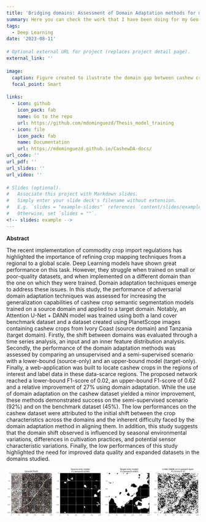 ```yaml
---
title: 'Bridging domains: Assessment of Domain Adaptation methods for mapping Cashew crops in Africa'
summary: Here you can check the work that I have been doing for my Geo-Infromation Science MSc thesis.
tags:
  - Deep Learning
date: '2023-08-11'

# Optional external URL for project (replaces project detail page).
external_link: ''

image:
  caption: Figure created to ilustrate the domain gap between cashew crops in Ivory Coast and Tanzania.
  focal_point: Smart

links:
  - icon: github
    icon_pack: fab
    name: Go to the repo
    url: https://github.com/mdominguezd/Thesis_model_training
  - icon: file
    icon_pack: fab
    name: Documentation
    url: https://mdominguezd.github.io/CashewDA-docs/
url_code: ''
url_pdf: ''
url_slides: ''
url_video: ''

# Slides (optional).
#   Associate this project with Markdown slides.
#   Simply enter your slide deck's filename without extension.
#   E.g. `slides = "example-slides"` references `content/slides/example-slides.md`.
#   Otherwise, set `slides = ""`.
<!-- slides: example -->
---
```


**Abstract**

The recent implementation of commodity crop import regulations has highlighted the importance of refining crop mapping techniques from a regional to a global scale. Deep Learning models have shown great performance on this task. However, they struggle when trained on small or poor-quality datasets, and when implemented on a different domain than the one on which they were trained. Domain adaptation techniques emerge to address these issues. In this study, the performance of adversarial domain adaptation techniques was assessed for increasing the generalization capabilities of cashew crop semantic segmentation models trained on a source domain and applied to a target domain. Notably, an Attention U-Net + DANN model was trained using both a land cover benchmark dataset and a dataset created using PlanetScope images containing cashew crops from Ivory Coast (source domain) and Tanzania (target domain). Firstly, the shift between domains was evaluated through a time series analysis, an input and an inner feature distribution analysis. Secondly, the performance of the domain adaptation methods was assessed by comparing an unsupervised and a semi-supervised scenario with a lower-bound (source-only) and an upper-bound model (target-only). Finally, a web-application was built to locate cashew crops in the regions of interest and label data in these data-scarce regions. The proposed network reached a lower-bound F1-score of 0.02, an upper-bound F1-score of 0.62 and a relative improvement of 27% using domain adaptation. While the use of domain adaptation on the cashew dataset yielded a minor improvement, these methods demonstrated success on the semi-supervised scenario (92%) and on the benchmark dataset (45%). The low performances on the cashew dataset were attributed to the initial shift between the crop characteristics across the domains and the inherent difficulty faced by the domain adaptation method in aligning them. In addition, this study suggests that the domain shift observed is influenced by seasonal environmental variations, differences in cultivation practices, and potential sensor characteristic variations. Finally, the low performances of this study highlighted the need for improved data quality and expanded datasets in the domains studied. 

![Initial U-Net+DANN results](GoodDannResults.png)